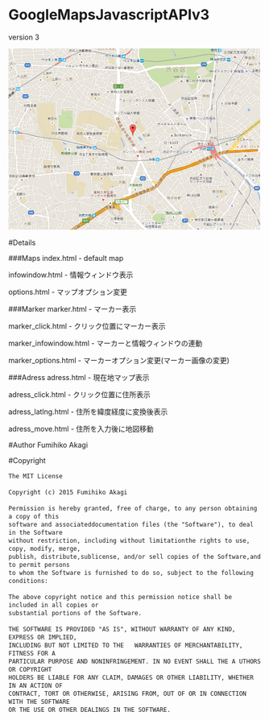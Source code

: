 # GoogleMapsJavascriptAPIv3
version 3

<img src="./Raw/images/GoogleMapsAPI.png" width="500" alt="GoogleMapsAPI">

#Details

###Maps
index.html - default map

infowindow.html - 情報ウィンドウ表示

options.html - マップオプション変更

###Marker
marker.html - マーカー表示

marker_click.html - クリック位置にマーカー表示

marker_infowindow.html - マーカーと情報ウィンドウの連動

marker_options.html - マーカーオプション変更(マーカー画像の変更)

###Adress
adress.html - 現在地マップ表示

adress_click.html - クリック位置に住所表示

adress_latlng.html - 住所を緯度経度に変換後表示

adress_move.html - 住所を入力後に地図移動

#Author
Fumihiko Akagi

#Copyright
  
    The MIT License

    Copyright (c) 2015 Fumihiko Akagi

    Permission is hereby granted, free of charge, to any person obtaining a copy of this
    software and associateddocumentation files (the "Software"), to deal in the Software
    without restriction, including without limitationthe rights to use, copy, modify, merge,
    publish, distribute,sublicense, and/or sell copies of the Software,and to permit persons
    to whom the Software is furnished to do so, subject to the following conditions:

    The above copyright notice and this permission notice shall be included in all copies or 
    substantial portions of the Software.

    THE SOFTWARE IS PROVIDED "AS IS", WITHOUT WARRANTY OF ANY KIND, EXPRESS OR IMPLIED, 
    INCLUDING BUT NOT LIMITED TO THE   WARRANTIES OF MERCHANTABILITY, FITNESS FOR A
    PARTICULAR PURPOSE AND NONINFRINGEMENT. IN NO EVENT SHALL THE A UTHORS OR COPYRIGHT
    HOLDERS BE LIABLE FOR ANY CLAIM, DAMAGES OR OTHER LIABILITY, WHETHER IN AN ACTION OF
    CONTRACT, TORT OR OTHERWISE, ARISING FROM, OUT OF OR IN CONNECTION WITH THE SOFTWARE
    OR THE USE OR OTHER DEALINGS IN THE SOFTWARE.
